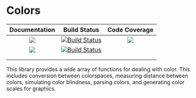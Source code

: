 # Colors

| **Documentation**                       | **Build Status**                          | **Code Coverage**               |
|:---------------------------------------:|:-----------------------------------------:|:-------------------------------:|
| [![][docs-stable-img]][docs-stable-url] | [![Build Status][travis-img]][travis-url] | [![][codecov-img]][codecov-url] |
| [![][docs-latest-img]][docs-latest-url] | [![Build Status][appvey-img]][appvey-url] |                                 |
|                                         |                                           |                                 |
|                                         |                                           |                                 |

This library provides a wide array of functions for dealing with color. This
includes conversion between colorspaces, measuring distance between colors,
simulating color blindness, parsing colors, and generating color scales for graphics.

[docs-latest-img]: https://img.shields.io/badge/docs-latest-blue.svg
[docs-latest-url]: http://juliagraphics.github.io/Colors.jl/latest/

[docs-stable-img]: https://img.shields.io/badge/docs-stable-blue.svg
[docs-stable-url]: http://juliagraphics.github.io/Colors.jl/stable/

[travis-img]: https://travis-ci.org/JuliaGraphics/Colors.jl.svg?branch=master
[travis-url]: https://travis-ci.org/JuliaGraphics/Colors.jl

[appvey-img]: https://ci.appveyor.com/api/projects/status/trgtxvpfwrhm65w5?svg=true
[appvey-url]: https://ci.appveyor.com/project/cormullion/colors-jl/branch/master

[codecov-img]: https://codecov.io/gh/JuliaGraphics/Colors.jl/branch/master/graph/badge.svg
[codecov-url]: https://codecov.io/gh/JuliaGraphics/Colors.jl
